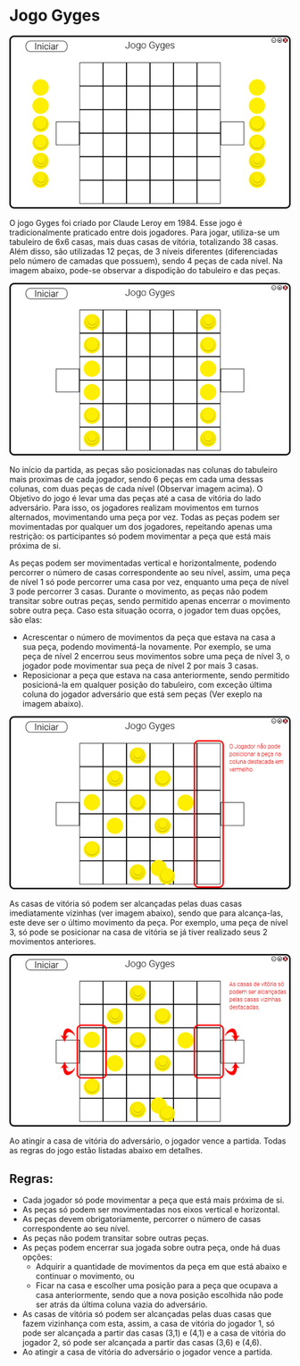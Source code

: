 # Jogo Gyges
<p align="center">
    <img src="https://raw.githubusercontent.com/gustavo-c-cunha/Jogo-Gyges/master/novoEsbocoInterface.png"> 
</p>

O jogo Gyges foi criado por Claude Leroy em 1984. Esse jogo é tradicionalmente praticado entre dois jogadores. Para jogar, utiliza-se um tabuleiro de 6x6 casas, mais duas casas de vitória, totalizando 38 casas. Além disso, são utilizadas 12 peças, de 3 níveis diferentes (diferenciadas pelo número de camadas que possuem), sendo 4 peças de cada nível. Na imagem abaixo, pode-se observar a dispodição do tabuleiro e das peças.

<p align="center">
    <img src="https://raw.githubusercontent.com/gustavo-c-cunha/Jogo-Gyges/master/posicaoPecas.png"> 
</p>

No início da partida, as peças são posicionadas nas colunas do tabuleiro mais proximas de cada jogador, sendo 6 peças em cada uma dessas colunas, com duas peças de cada nível (Observar imagem acima). O Objetivo do jogo é levar uma das peças até a casa de vitória do lado adversário. Para isso, os jogadores realizam movimentos em turnos alternados, movimentando uma peça por vez. Todas as peças podem ser movimentadas por qualquer um dos jogadores, repeitando apenas uma restrição: os participantes só podem movimentar a peça que está mais próxima de si.

As peças podem ser movimentadas vertical e horizontalmente, podendo percorrer o número de casas correspondente ao seu nível, assim, uma peça de nível 1 só pode percorrer uma casa por vez, enquanto uma peça de nível 3 pode percorrer 3 casas. Durante o movimento, as peças não podem transitar sobre outras peças, sendo permitido apenas encerrar o movimento sobre outra peça. Caso esta situação ocorra, o jogador tem duas opções, são elas:
  - Acrescentar o número de movimentos da peça que estava na casa a sua peça, podendo movimentá-la novamente. Por exemplo, se uma peça de nível 2 encerrou seus movimentos sobre uma peça de nível 3, o jogador pode movimentar sua peça de nível 2 por mais 3 casas.
  - Reposicionar a peça que estava na casa anteriormente, sendo permitido posicioná-la em qualquer posição do tabuleiro, com exceção última coluna do jogador adversário que está sem peças (Ver exeplo na imagem abaixo).

<p align="center">
    <img src="https://raw.githubusercontent.com/gustavo-c-cunha/Jogo-Gyges/master/exemploReposicionar.png"> 
</p>

As casas de vitória só podem ser alcançadas pelas duas casas imediatamente vizinhas (ver imagem abaixo), sendo que para alcança-las, este deve ser o último movimento da peça. Por exemplo, uma peça de nível 3, só pode se posicionar na casa de vitória se já tiver realizado seus 2 movimentos anteriores.

<p align="center">
    <img src="https://raw.githubusercontent.com/gustavo-c-cunha/Jogo-Gyges/master/casasVizinhas.png"> 
</p>


Ao atingir a casa de vitória do adversário, o jogador vence a partida. Todas as regras do jogo estão listadas abaixo em detalhes.

## Regras:
- Cada jogador só pode movimentar a peça que está mais próxima de si.
- As peças só podem ser movimentadas nos eixos vertical e horizontal.
- As peças devem obrigatoriamente, percorrer o número de casas correspondente ao seu nível.
- As peças não podem transitar sobre outras peças.
- As peças podem encerrar sua jogada sobre outra peça, onde há duas opções:
  - Adquirir a quantidade de movimentos da peça em que está abaixo e continuar o movimento, ou
  - Ficar na casa e escolher uma posição para a peça que ocupava a casa anteriormente, sendo que a nova posição escolhida não pode ser atrás da última coluna vazia do adversário.
- As casas de vitória só podem ser alcançadas pelas duas casas que fazem vizinhança com esta, assim, a casa de vitória do jogador 1, só pode ser alcançada a partir das casas (3,1) e (4,1) e a casa de vitória do jogador 2, só pode ser alcançada a partir das casas (3,6) e (4,6).
- Ao atingir a casa de vitória do adversário o jogador vence a partida.

